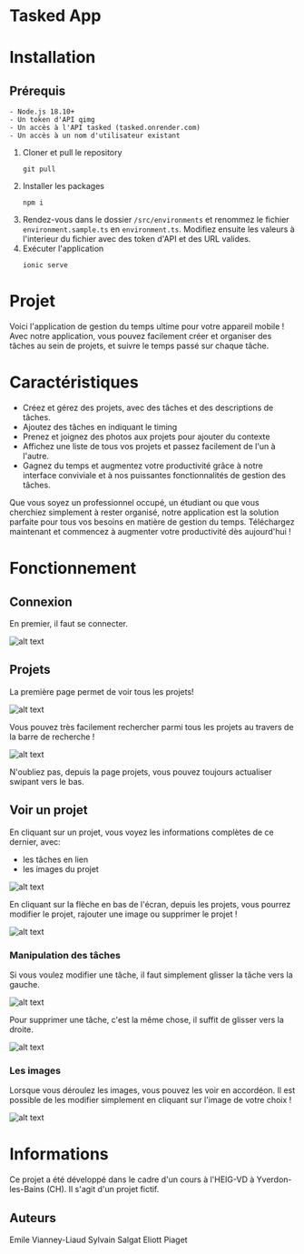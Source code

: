 # Tasked App 


# Installation
## Prérequis

    - Node.js 18.10+
    - Un token d'API qimg
    - Un accès à l'API tasked (tasked.onrender.com)
    - Un accès à un nom d'utilisateur existant

1. Cloner et pull le repository
    ```
    git pull
    ```
2. Installer les packages
    ```
    npm i
    ```
3. Rendez-vous dans le dossier `/src/environments` et renommez le fichier `environment.sample.ts` en `environment.ts`. Modifiez ensuite les valeurs à l'interieur du fichier avec des token d'API et des URL valides.
4. Exécuter l'application
    ```
    ionic serve
    ```

# Projet
Voici l'application de gestion du temps ultime pour votre appareil mobile ! Avec notre application, vous pouvez facilement créer et organiser des tâches au sein de projets, et suivre le temps passé sur chaque tâche.

# Caractéristiques

 - Créez et gérez des projets, avec des tâches et des descriptions de tâches.
 - Ajoutez des tâches en indiquant le timing
 - Prenez et joignez des photos aux projets pour ajouter du contexte
 - Affichez une liste de tous vos projets et passez facilement de l'un à l'autre.
 - Gagnez du temps et augmentez votre productivité grâce à notre interface conviviale et à nos puissantes fonctionnalités de gestion des tâches.

Que vous soyez un professionnel occupé, un étudiant ou que vous cherchiez simplement à rester organisé, notre application est la solution parfaite pour tous vos besoins en matière de gestion du temps. Téléchargez maintenant et commencez à augmenter votre productivité dès aujourd'hui !

# Fonctionnement

## Connexion
En premier, il faut se connecter.

![alt text](./img/login-screen.png)

## Projets
La première page permet de voir tous les projets!

![alt text](./img/see%20projects.png)

Vous pouvez très facilement rechercher parmi tous les projets au travers de la barre de recherche !

![alt text](./img/search.png)

N'oubliez pas, depuis la page projets, vous pouvez toujours actualiser swipant vers le bas.

## Voir un projet
En cliquant sur un projet, vous voyez les informations complètes de ce dernier, avec: 
 - les tâches en lien
 - les images du projet

![alt text](./img/see-project.png)


En cliquant sur la flèche en bas de l'écran, depuis les projets, vous pourrez modifier le projet, rajouter une image ou supprimer le projet !

![alt text](./img/project-options.png)

### Manipulation des tâches
Si vous voulez modifier une tâche, il faut simplement glisser la tâche vers la gauche.

![alt text](./img/edit-task.png)

Pour supprimer une tâche, c'est la même chose, il suffit de glisser vers la droite.

![alt text](./img/delete-task.png)

### Les images
Lorsque vous déroulez les images, vous pouvez les voir en accordéon. Il est possible de les modifier simplement en cliquant sur l'image de votre choix !

![alt text](./img/project-images.png)

# Informations
Ce projet a été développé dans le cadre d'un cours à l'HEIG-VD à Yverdon-les-Bains (CH). Il s'agit d'un projet fictif.

## Auteurs
Emile Vianney-Liaud
Sylvain Salgat
Eliott Piaget

